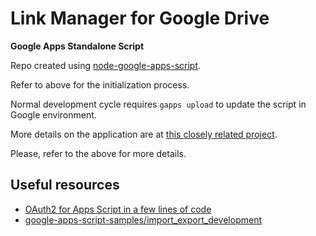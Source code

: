 # Link Manager for Google Drive
**Google Apps Standalone Script**

Repo created using [node-google-apps-script](https://github.com/danthareja/node-google-apps-script).

Refer to above for the initialization process.

Normal development cycle requires `gapps upload` to update the script in
Google environment.

More details on the application are at [this closely related project](https://github.com/OleksiyRudenko/gd-linkman).

Please, refer to the above for more details.

## Useful resources
 * [OAuth2 for Apps Script in a few lines of code](http://ramblings.mcpher.com/Home/excelquirks/goa)
 * [google-apps-script-samples/import_export_development](https://github.com/google/google-apps-script-samples/tree/master/import_export_development)